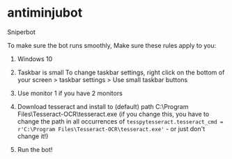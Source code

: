 # antiminjubot
Sniperbot

To make sure the bot runs smoothly,
Make sure these rules apply to you:

1. Windows 10

2. Taskbar is small
To change taskbar settings, right click on the bottom of your screen > taskbar settings > Use small taskbar buttons

3. Use monitor 1 if you have 2 monitors

4. Download tesseract and install to (default) path C:\Program Files\Tesseract-OCR\tesseract.exe (if you change this, you have to change the path in all occurrences of `tesspytesseract.tesseract_cmd = r'C:\Program Files\Tesseract-OCR\tesseract.exe'` - or just don't change it!)

5. Run the bot!
